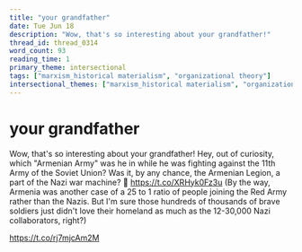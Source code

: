 ```yaml
---
title: "your grandfather"
date: Tue Jun 18
description: "Wow, that's so interesting about your grandfather!"
thread_id: thread_0314
word_count: 93
reading_time: 1
primary_theme: intersectional
tags: ["marxism_historical materialism", "organizational theory"]
intersectional_themes: ["marxism_historical materialism", "organizational theory"]
---
```


# your grandfather

Wow, that's so interesting about your grandfather! Hey, out of curiosity, which "Armenian Army" was he in while he was fighting against the 11th Army of the Soviet Union? Was it, by any chance, the Armenian Legion, a part of the Nazi war machine? 🤔 https://t.co/XRHyk0Fz3u (By the way, Armenia was another case of a 25 to 1 ratio of people joining the Red Army rather than the Nazis. But I'm sure those hundreds of thousands of brave soldiers just didn't love their homeland as much as the 12-30,000 Nazi collaborators, right?)

https://t.co/rj7mjcAm2M